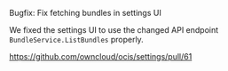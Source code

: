 Bugfix: Fix fetching bundles in settings UI

We fixed the settings UI to use the changed API endpoint `BundleService.ListBundles` properly.

<https://github.com/owncloud/ocis/settings/pull/61>
